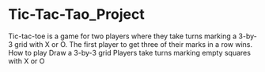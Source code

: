# Tic-Tac-Tao_Project
Tic-tac-toe is a game for two players where they take turns marking a 3-by-3 grid with X or O. The first player to get three of their marks in a row wins. How to play Draw a 3-by-3 grid  Players take turns marking empty squares with X or O  
